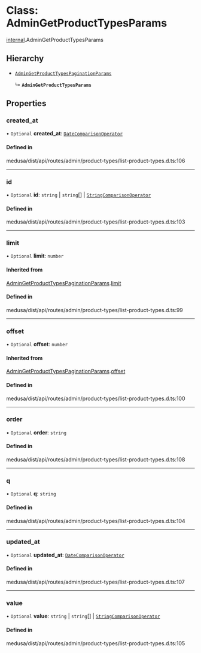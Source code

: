 # Class: AdminGetProductTypesParams

[internal](../modules/internal-15.md).AdminGetProductTypesParams

## Hierarchy

- [`AdminGetProductTypesPaginationParams`](internal-15.AdminGetProductTypesPaginationParams.md)

  ↳ **`AdminGetProductTypesParams`**

## Properties

### created\_at

• `Optional` **created\_at**: [`DateComparisonOperator`](internal-2.DateComparisonOperator.md)

#### Defined in

medusa/dist/api/routes/admin/product-types/list-product-types.d.ts:106

___

### id

• `Optional` **id**: `string` \| `string`[] \| [`StringComparisonOperator`](internal-4.StringComparisonOperator.md)

#### Defined in

medusa/dist/api/routes/admin/product-types/list-product-types.d.ts:103

___

### limit

• `Optional` **limit**: `number`

#### Inherited from

[AdminGetProductTypesPaginationParams](internal-15.AdminGetProductTypesPaginationParams.md).[limit](internal-15.AdminGetProductTypesPaginationParams.md#limit)

#### Defined in

medusa/dist/api/routes/admin/product-types/list-product-types.d.ts:99

___

### offset

• `Optional` **offset**: `number`

#### Inherited from

[AdminGetProductTypesPaginationParams](internal-15.AdminGetProductTypesPaginationParams.md).[offset](internal-15.AdminGetProductTypesPaginationParams.md#offset)

#### Defined in

medusa/dist/api/routes/admin/product-types/list-product-types.d.ts:100

___

### order

• `Optional` **order**: `string`

#### Defined in

medusa/dist/api/routes/admin/product-types/list-product-types.d.ts:108

___

### q

• `Optional` **q**: `string`

#### Defined in

medusa/dist/api/routes/admin/product-types/list-product-types.d.ts:104

___

### updated\_at

• `Optional` **updated\_at**: [`DateComparisonOperator`](internal-2.DateComparisonOperator.md)

#### Defined in

medusa/dist/api/routes/admin/product-types/list-product-types.d.ts:107

___

### value

• `Optional` **value**: `string` \| `string`[] \| [`StringComparisonOperator`](internal-4.StringComparisonOperator.md)

#### Defined in

medusa/dist/api/routes/admin/product-types/list-product-types.d.ts:105
